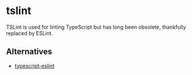 # tslint

TSLint is used for linting TypeScript but has long been obsolete, thankfully
replaced by ESLint.

## Alternatives

- [typescript-eslint](https://github.com/typescript-eslint/typescript-eslint)
